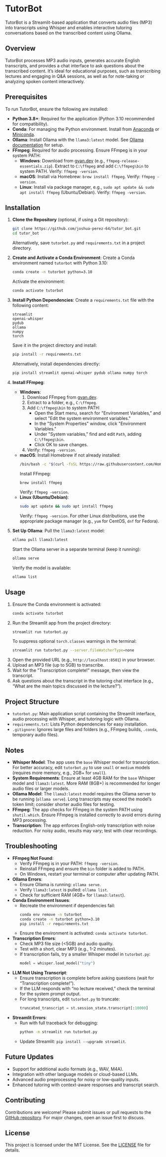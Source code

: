 # TutorBot

TutorBot is a Streamlit-based application that converts audio files (MP3) into transcripts using Whisper and enables interactive tutoring conversations based on the transcribed content using Ollama.

## Overview

TutorBot processes MP3 audio inputs, generates accurate English transcripts, and provides a chat interface to ask questions about the transcribed content. It’s ideal for educational purposes, such as transcribing lectures and engaging in Q&A sessions, as well as for note-taking or analyzing spoken content interactively.

## Prerequisites

To run TutorBot, ensure the following are installed:

- **Python 3.8+**: Required for the application (Python 3.10 recommended for compatibility).
- **Conda**: For managing the Python environment. Install from [Anaconda](https://www.anaconda.com/products/distribution) or [Miniconda](https://docs.conda.io/en/latest/miniconda.html).
- **Ollama**: Install Ollama with the `llama3:latest` model. See [Ollama documentation](https://ollama.ai/) for setup.
- **FFmpeg**: Required for audio processing. Ensure FFmpeg is in your system PATH:
  - **Windows**: Download from [gyan.dev](https://www.gyan.dev/ffmpeg/builds/) (e.g., `ffmpeg-release-essentials.zip`). Extract to `C:\ffmpeg` and add `C:\ffmpeg\bin` to system PATH. Verify: `ffmpeg -version`.
  - **macOS**: Install via Homebrew: `brew install ffmpeg`. Verify: `ffmpeg -version`.
  - **Linux**: Install via package manager, e.g., `sudo apt update && sudo apt install ffmpeg` (Ubuntu/Debian). Verify: `ffmpeg -version`.

## Installation

1. **Clone the Repository** (optional, if using a Git repository):
   ```bash
   git clone https://github.com/joshua-perez-64/tutor_bot.git
   cd tutor_bot
   ```
   Alternatively, save `tutorbot.py` and `requirements.txt` in a project directory.

2. **Create and Activate a Conda Environment**:
   Create a Conda environment named `tutorbot` with Python 3.10:
   ```bash
   conda create -n tutorbot python=3.10
   ```
   Activate the environment:
   ```bash
   conda activate tutorbot
   ```

3. **Install Python Dependencies**:
   Create a `requirements.txt` file with the following content:
   ```
   streamlit
   openai-whisper
   pydub
   ollama
   numpy
   torch
   ```
   Save it in the project directory and install:
   ```bash
   pip install -r requirements.txt
   ```
   Alternatively, install dependencies directly:
   ```bash
   pip install streamlit openai-whisper pydub ollama numpy torch
   ```

4. **Install FFmpeg**:
   - **Windows**:
     1. Download FFmpeg from [gyan.dev](https://www.gyan.dev/ffmpeg/builds/).
     2. Extract to a folder, e.g., `C:\ffmpeg`.
     3. Add `C:\ffmpeg\bin` to system PATH:
         - Open the Start menu, search for "Environment Variables," and select "Edit the system environment variables."
         - In the "System Properties" window, click "Environment Variables."
         - Under "System variables," find and edit `Path`, adding `C:\ffmpeg\bin`.
         - Click OK to save changes.
     4. Verify: `ffmpeg -version`.
   - **macOS**:
     Install Homebrew if not already installed:
     ```bash
     /bin/bash -c "$(curl -fsSL https://raw.githubusercontent.com/Homebrew/install/HEAD/install.sh)"
     ```
     Install FFmpeg:
     ```bash
     brew install ffmpeg
     ```
     Verify: `ffmpeg -version`.
   - **Linux (Ubuntu/Debian)**:
     ```bash
     sudo apt update && sudo apt install ffmpeg
     ```
     Verify: `ffmpeg -version`.
     For other Linux distributions, use the appropriate package manager (e.g., `yum` for CentOS, `dnf` for Fedora).

5. **Set Up Ollama**:
   Pull the `llama3:latest` model:
   ```bash
   ollama pull llama3:latest
   ```
   Start the Ollama server in a separate terminal (keep it running):
   ```bash
   ollama serve
   ```
   Verify the model is available:
   ```bash
   ollama list
   ```

## Usage

1. Ensure the Conda environment is activated:
   ```bash
   conda activate tutorbot
   ```
2. Run the Streamlit app from the project directory:
   ```bash
   streamlit run tutorbot.py
   ```
   To suppress optional `torch.classes` warnings in the terminal:
   ```bash
   streamlit run tutorbot.py --server.fileWatcherType=none
   ```
3. Open the provided URL (e.g., `http://localhost:8501`) in your browser.
4. Upload an MP3 file (up to 5GB) to transcribe.
5. Wait for the "Transcription complete!" message, then view the transcript.
6. Ask questions about the transcript in the tutoring chat interface (e.g., “What are the main topics discussed in the lecture?”).

## Project Structure

- `tutorbot.py`: Main application script containing the Streamlit interface, audio processing with Whisper, and tutoring logic with Ollama.
- `requirements.txt`: Lists Python dependencies for easy installation.
- `.gitignore`: Ignores large files and folders (e.g., FFmpeg builds, `.conda`, temporary audio files).

## Notes

- **Whisper Model**: The app uses the `base` Whisper model for transcription. For better accuracy, edit `tutorbot.py` to use `small` or `medium` models (requires more memory, e.g., 2GB+ for `small`).
- **System Requirements**: Ensure at least 4GB RAM for the `base` Whisper model and `llama3:latest`. More RAM (8GB+) is recommended for longer audio files or larger models.
- **Ollama Model**: The `llama3:latest` model requires the Ollama server to be running (`ollama serve`). Long transcripts may exceed the model’s token limit; consider shorter audio files for testing.
- **FFmpeg**: The app checks for FFmpeg in the system PATH using `shutil.which`. Ensure FFmpeg is installed correctly to avoid errors during MP3 processing.
- **Transcription**: The app enforces English-only transcription with noise reduction. For noisy audio, results may vary; test with clear recordings.

## Troubleshooting

- **FFmpeg Not Found**:
  - Verify FFmpeg is in your PATH: `ffmpeg -version`.
  - Reinstall FFmpeg and ensure the `bin` folder is added to PATH.
  - On Windows, restart your terminal or computer after updating PATH.
- **Ollama Errors**:
  - Ensure Ollama is running: `ollama serve`.
  - Verify `llama3:latest` is pulled: `ollama list`.
  - Check for sufficient RAM (4GB+ for `llama3:latest`).
- **Conda Environment Issues**:
  - Recreate the environment if dependencies fail:
    ```bash
    conda env remove -n tutorbot
    conda create -n tutorbot python=3.10
    pip install -r requirements.txt
    ```
  - Ensure the environment is activated: `conda activate tutorbot`.
- **Transcription Errors**:
  - Check MP3 file size (<5GB) and audio quality.
  - Test with a short, clear MP3 (e.g., 1-2 minutes).
  - If transcription fails, try a smaller Whisper model in `tutorbot.py`:
    ```python
    model = whisper.load_model("tiny")
    ```
- **LLM Not Using Transcript**:
  - Ensure transcription is complete before asking questions (wait for “Transcription complete!”).
  - If the LLM responds with “no lecture received,” check the terminal for the system prompt output.
  - For long transcripts, edit `tutorbot.py` to truncate:
    ```python
    truncated_transcript = st.session_state.transcript[:10000]
    ```
- **Streamlit Errors**:
  - Run with full traceback for debugging:
    ```bash
    python -m streamlit run tutorbot.py
    ```
  - Update Streamlit: `pip install --upgrade streamlit`.

## Future Updates

- Support for additional audio formats (e.g., WAV, M4A).
- Integration with other language models or cloud-based LLMs.
- Advanced audio preprocessing for noisy or low-quality inputs.
- Enhanced tutoring with context-aware responses and transcript search.

## Contributing

Contributions are welcome! Please submit issues or pull requests to the [GitHub repository](https://github.com/joshua-perez-64/tutor_bot). For major changes, open an issue first to discuss.

## License

This project is licensed under the MIT License. See the [LICENSE](LICENSE) file for details.